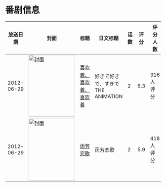 # 番剧信息

|放送日期|封面|标题|日文标题|话数|评分|评分人数|
|---|---|---|---|---|---|---|
|2012-06-29|<img src="https://bangumi.tv/img/no_icon_subject.png" alt="封面" style="width:150px;height:200px;object-fit:cover;">|[喜欢着、喜欢着、喜欢着](https://bangumi.tv/subject/43296)|好きで好きで、すきで THE ANIMATION|2|6.3|316人评分|
|2012-06-29|<img src="https://bangumi.tv/img/no_icon_subject.png" alt="封面" style="width:150px;height:200px;object-fit:cover;">|[雨芳恋歌](https://bangumi.tv/subject/43367)|雨芳恋歌|2|5.9|418人评分|
